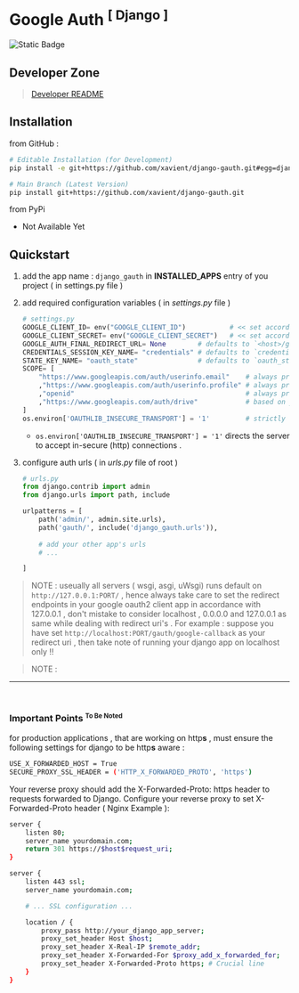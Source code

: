 # Google Auth <sup>[ Django ]<sup>

![Static Badge](https://img.shields.io/badge/latest-0.1.0-blue)

## Developer Zone

> [Developer README](./dev.README.md)

## Installation

<!-- Implement Carousal -->

from GitHub :
```sh
# Editable Installation (for Development)
pip install -e git+https://github.com/xavient/django-gauth.git#egg=django_gauth
```

```sh
# Main Branch (Latest Version)
pip install git+https://github.com/xavient/django-gauth.git
```

from PyPi
- Not Available Yet

## Quickstart

1. add the app name : `django_gauth` in **INSTALLED_APPS** entry of you project ( in settings.py file )
2. add required configuration variables ( in *settings.py* file )    
    ```python
    # settings.py
    GOOGLE_CLIENT_ID= env("GOOGLE_CLIENT_ID")           # << set according to your oauth2 client
    GOOGLE_CLIENT_SECRET= env("GOOGLE_CLIENT_SECRET")   # << set according to your oauth2 client
    GOOGLE_AUTH_FINAL_REDIRECT_URL= None        # defaults to `<host>/gauth/`
    CREDENTIALS_SESSION_KEY_NAME= "credentials" # defaults to `credentials`
    STATE_KEY_NAME= "oauth_state"               # defaults to `oauth_state`
    SCOPE= [
        "https://www.googleapis.com/auth/userinfo.email"    # always preffered
        ,"https://www.googleapis.com/auth/userinfo.profile" # always preffered
        ,"openid"                                           # always preffered
        ,"https://www.googleapis.com/auth/drive"            # based on your usage
    ]
    os.environ['OAUTHLIB_INSECURE_TRANSPORT'] = '1'         # strictly for local-development only
    ```

    - `os.environ['OAUTHLIB_INSECURE_TRANSPORT'] = '1'` directs the server to accept in-secure (http) connections .

3. configure auth urls ( in *urls.py* file of root )
    ```python
    # urls.py
    from django.contrib import admin
    from django.urls import path, include

    urlpatterns = [
        path('admin/', admin.site.urls),
        path('gauth/', include('django_gauth.urls')),
        
        # add your other app's urls
        # ...

    ]
    ```
> NOTE : useually all servers ( wsgi, asgi, uWsgi) runs default on `http://127.0.0.1:PORT/` , hence always take care to set the redirect endpoints in your google oauth2 client app in accordance with 127.0.0.1 , don't mistake to consider localhost , 0.0.0.0 and 127.0.0.1 as same while dealing with redirect uri's . For example : suppose you have set `http://localhost:PORT/gauth/google-callback` as your redirect uri , then take note of running your django app on localhost only !!

> NOTE : 
---
<br>

### Important Points <sup> <small>To Be Noted</small> </sup>

for production applications , that are working on http**s** , must ensure the following settings for django to be http**s** aware :
```sh
USE_X_FORWARDED_HOST = True
SECURE_PROXY_SSL_HEADER = ('HTTP_X_FORWARDED_PROTO', 'https')
```

Your reverse proxy should add the X-Forwarded-Proto: https header to requests forwarded to Django.
Configure your reverse proxy to set X-Forwarded-Proto header ( Nginx Example ):
```sh
server {
    listen 80;
    server_name yourdomain.com;
    return 301 https://$host$request_uri;
}

server {
    listen 443 ssl;
    server_name yourdomain.com;

    # ... SSL configuration ...

    location / {
        proxy_pass http://your_django_app_server;
        proxy_set_header Host $host;
        proxy_set_header X-Real-IP $remote_addr;
        proxy_set_header X-Forwarded-For $proxy_add_x_forwarded_for;
        proxy_set_header X-Forwarded-Proto https; # Crucial line
    }
}
```

